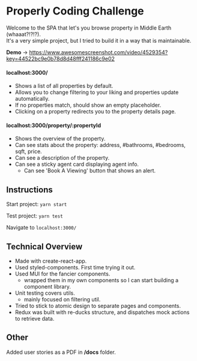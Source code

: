# Properly Coding Challenge
Welcome to the SPA that let's you browse property in Middle Earth (whaaat?!?!?).  
It's a very simple project, but I tried to build it in a way that is maintainable.

**Demo** -> https://www.awesomescreenshot.com/video/4529354?key=44522bc9e0b78d8d48fff241186c9e02

#### localhost:3000/ 
- Shows a list of all properties by default. 
- Allows you to change filtering to your liking and properties update automatically. 
- If no properties match, should show an empty placeholder.
- Clicking on a property redirects you to the property details page.

#### localhost:3000/property/:propertyId
- Shows the overview of the property.
- Can see stats about the property: address, #bathrooms, #bedrooms, sqft, price.
- Can see a description of the property.
- Can see a sticky agent card displaying agent info.
  - Can see 'Book A Viewing' button that shows an alert.

## Instructions
Start project: `yarn start`

Test project: `yarn test`

Navigate to `localhost:3000/`

## Technical Overview
- Made with create-react-app.
- Used styled-components. First time trying it out.
- Used MUI for the fancier components.
  - wrapped them in my own components so I can start building a component library.
- Unit testing covers utils.
  - mainly focused on filtering util.
- Tried to stick to atomic design to separate pages and components. 
- Redux was built with re-ducks structure, and dispatches mock actions to retrieve data.

## Other
Added user stories as a PDF in **/docs** folder.
